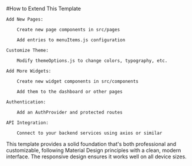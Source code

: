 #How to Extend This Template

    Add New Pages:

        Create new page components in src/pages

        Add entries to menuItems.js configuration

    Customize Theme:

        Modify themeOptions.js to change colors, typography, etc.

    Add More Widgets:

        Create new widget components in src/components

        Add them to the dashboard or other pages

    Authentication:

        Add an AuthProvider and protected routes

    API Integration:

        Connect to your backend services using axios or similar

This template provides a solid foundation that's both professional and customizable, following Material Design principles with a clean, modern interface. The responsive design ensures it works well on all device sizes.